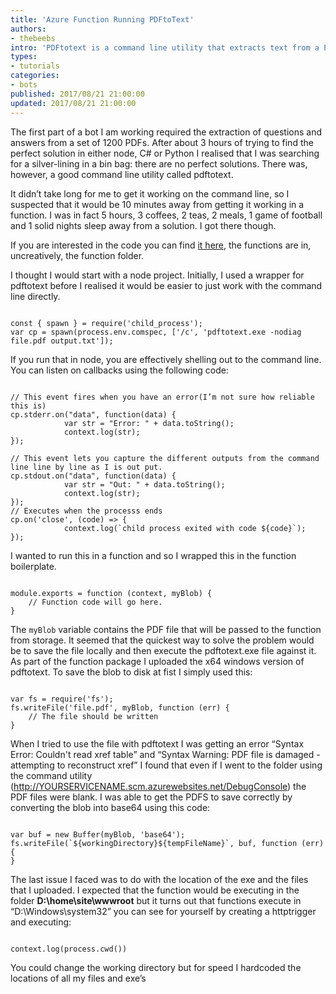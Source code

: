 ```yaml
---
title: 'Azure Function Running PDFtoText'
authors:
- thebeebs
intro: 'PDFtotext is a command line utility that extracts text from a PDF. In this tutorial I explain how I used it in a Azure Function'
types:
- tutorials
categories:
- bots
published: 2017/08/21 21:00:00
updated: 2017/08/21 21:00:00
---
```


The first part of a bot I am working required the extraction of questions and answers from a set of 1200 PDFs. After about 3 hours of trying to find the perfect solution in either node, C# or Python I realised that I was searching for a silver-lining in a bin bag: there are no perfect solutions. There was, however, a good command line utility called pdftotext.

It didn’t take long for me to get it working on the command line, so I suspected that it would be 10 minutes away from getting it working in a function. I was in fact 5 hours, 3 coffees, 2 teas, 2 meals, 1 game of football and 1 solid nights sleep away from a solution. I got there though.

If you are interested in the code you can find [it here]( https://github.com/smich73/QnA-Maker-Uber-Search.git), the functions are in, uncreatively, the function folder.

I thought I would start with a node project. Initially, I used a wrapper for pdftotext before I realised it would be easier to just work with the command line directly.
<pre><code class="language-javascript">
const { spawn } = require('child_process');
var cp = spawn(process.env.comspec, ['/c', 'pdftotext.exe -nodiag file.pdf output.txt']);</code></pre>

If you run that in node, you are effectively shelling out to the command line. You can listen on callbacks using the following code:
<pre><code class="language-javascript">
// This event fires when you have an error(I’m not sure how reliable this is)
cp.stderr.on("data", function(data) {
            var str = "Error: " + data.toString();
            context.log(str);
});

// This event lets you capture the different outputs from the command line line by line as I is out put.
cp.stdout.on("data", function(data) {
            var str = "Out: " + data.toString();
            context.log(str);       
});
// Executes when the processs ends
cp.on('close', (code) => {
            context.log(`child process exited with code ${code}`);
});</code></pre>

I wanted to run this in a function and so I wrapped this in the function boilerplate. 

<pre><code class="language-javascript">
module.exports = function (context, myBlob) {
	// Function code will go here.
}
</code></pre>
The ```myBlob``` variable contains the PDF file that will be passed to the function from storage. It seemed that the quickest way to solve the problem would be to save the file locally and then execute the pdftotext.exe file against it. As part of the function package I uploaded the x64 windows version of pdftotext.
To save the blob to disk at fist I simply used this:
<pre><code class="language-javascript">
var fs = require('fs');
fs.writeFile('file.pdf', myBlob, function (err) {
	// The file should be written
}
</code></pre>
When I tried to use the file with pdftotext I was getting an error “Syntax Error: Couldn't read xref table” and “Syntax Warning: PDF file is damaged - attempting to reconstruct xref”
I found that even if I went to the folder using the command utility (http://YOURSERVICENAME.scm.azurewebsites.net/DebugConsole) the PDF files were blank.
I was able to get the PDFS to save correctly by converting the blob into base64 using this code:

<pre><code class="language-javascript">
var buf = new Buffer(myBlob, 'base64'); 
fs.writeFile(`${workingDirectory}${tempFileName}`, buf, function (err) {
}
</code></pre>
The last issue I faced was to do with the location of the exe and the files that I uploaded. I expected that the function would be executing in the folder **D:\home\site\wwwroot** but it turns out that functions execute in “D:\Windows\system32” you can see for yourself by creating a httptrigger and executing: 

<pre><code class="language-javascript">
context.log(process.cwd())
</code></pre>
You could change the working directory but for speed I hardcoded the locations of all my files and exe’s
